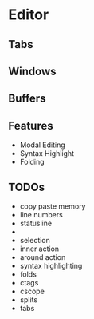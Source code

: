 # Editor

## Tabs
## Windows
## Buffers

## Features
- Modal Editing
- Syntax Highlight
- Folding

## TODOs
- copy paste memory
- line numbers
- statusline
- <num><action>
- selection
- inner action
- around action
- syntax highlighting
- folds
- ctags
- cscope
- splits
- tabs
